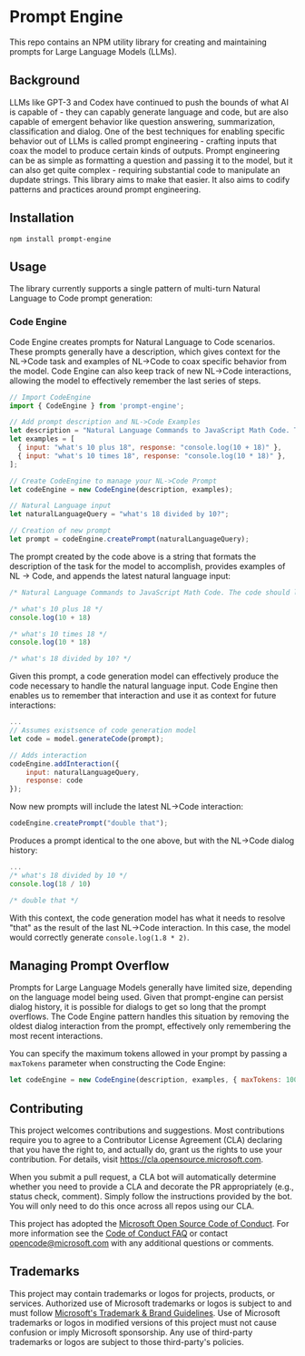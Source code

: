 # Prompt Engine

This repo contains an NPM utility library for creating and maintaining prompts for Large Language Models (LLMs). 

## Background
LLMs like GPT-3 and Codex have continued to push the bounds of what AI is capable of - they can capably generate language and code, but are also capable of emergent behavior like question answering, summarization, classification and dialog. One of the best techniques for enabling specific behavior out of LLMs is called prompt engineering - crafting inputs that coax the model to produce certain kinds of outputs. Prompt engineering can be as simple as formatting a question and passing it to the model, but it can also get quite complex - requiring substantial code to manipulate an dupdate strings. This library aims to make that easier. It also aims to codify patterns and practices around prompt engineering.

## Installation

`npm install prompt-engine`

## Usage

The library currently supports a single pattern of multi-turn Natural Language to Code prompt generation:

### Code Engine
Code Engine creates prompts for Natural Language to Code scenarios. These prompts generally have a description, which gives context for the NL->Code task and examples of NL->Code to coax specific behavior from the model. Code Engine can also keep track of new NL->Code interactions, allowing the model to effectively remember the last series of steps.

```js
// Import CodeEngine
import { CodeEngine } from 'prompt-engine';

// Add prompt description and NL->Code Examples
let description = "Natural Language Commands to JavaScript Math Code. The code should log the result of the command to the console.";
let examples = [
  { input: "what's 10 plus 18", response: "console.log(10 + 18)" },
  { input: "what's 10 times 18", response: "console.log(10 * 18)" },
];

// Create CodeEngine to manage your NL->Code Prompt
let codeEngine = new CodeEngine(description, examples);

// Natural Language input 
let naturalLanguageQuery = "what's 18 divided by 10?";

// Creation of new prompt
let prompt = codeEngine.createPrompt(naturalLanguageQuery);
```

The prompt created by the code above is a string that formats the description of the task for the model to accomplish, provides examples of NL -> Code, and appends the latest natural language input:

```js
/* Natural Language Commands to JavaScript Math Code. The code should log the result of the command to the console. */

/* what's 10 plus 18 */
console.log(10 + 18)

/* what's 10 times 18 */
console.log(10 * 18)

/* what's 18 divided by 10? */
```

Given this prompt, a code generation model can effectively produce the code necessary to handle the natural language input. Code Engine then enables us to remember that interaction and use it as context for future interactions:

```js
...
// Assumes existsence of code generation model
let code = model.generateCode(prompt);

// Adds interaction
codeEngine.addInteraction({
    input: naturalLanguageQuery,
    response: code
});
```

Now new prompts will include the latest NL->Code interaction:

```js
codeEngine.createPrompt("double that");
```

Produces a prompt identical to the one above, but with the NL->Code dialog history:

```js
...
/* what's 18 divided by 10 */
console.log(18 / 10)

/* double that */
```

With this context, the code generation model has what it needs to resolve "that" as the result of the last NL->Code interaction. In this case, the model would correctly generate `console.log(1.8 * 2)`.

## Managing Prompt Overflow
Prompts for Large Language Models generally have limited size, depending on the language model being used. Given that prompt-engine can persist dialog history, it is possible for dialogs to get so long that the prompt overflows. The Code Engine pattern handles this situation by removing the oldest dialog interaction from the prompt, effectively only remembering the most recent interactions.

You can specify the maximum tokens allowed in your prompt by passing a `maxTokens` parameter when constructing the Code Engine:

```js
let codeEngine = new CodeEngine(description, examples, { maxTokens: 1000 });
```

## Contributing

This project welcomes contributions and suggestions.  Most contributions require you to agree to a
Contributor License Agreement (CLA) declaring that you have the right to, and actually do, grant us
the rights to use your contribution. For details, visit https://cla.opensource.microsoft.com.

When you submit a pull request, a CLA bot will automatically determine whether you need to provide
a CLA and decorate the PR appropriately (e.g., status check, comment). Simply follow the instructions
provided by the bot. You will only need to do this once across all repos using our CLA.

This project has adopted the [Microsoft Open Source Code of Conduct](https://opensource.microsoft.com/codeofconduct/).
For more information see the [Code of Conduct FAQ](https://opensource.microsoft.com/codeofconduct/faq/) or
contact [opencode@microsoft.com](mailto:opencode@microsoft.com) with any additional questions or comments.

## Trademarks

This project may contain trademarks or logos for projects, products, or services. Authorized use of Microsoft 
trademarks or logos is subject to and must follow 
[Microsoft's Trademark & Brand Guidelines](https://www.microsoft.com/en-us/legal/intellectualproperty/trademarks/usage/general).
Use of Microsoft trademarks or logos in modified versions of this project must not cause confusion or imply Microsoft sponsorship.
Any use of third-party trademarks or logos are subject to those third-party's policies.
